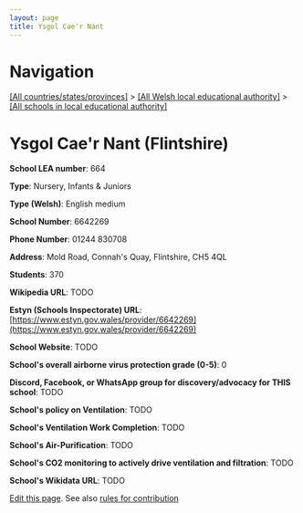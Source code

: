 ```yaml
---
layout: page
title: Ysgol Cae'r Nant
---
```

# Navigation

[[All countries/states/provinces]](../../..) > [[All Welsh local educational authority]](../..) > [[All schools in local educational authority]](..)

# Ysgol Cae'r Nant (Flintshire)

**School LEA number**: 664

**Type**: Nursery, Infants & Juniors

**Type (Welsh)**: English medium

**School Number**: 6642269

**Phone Number**: 01244 830708

**Address**: Mold Road, Connah's Quay, Flintshire, CH5 4QL

**Students**: 370

**Wikipedia URL**: TODO

**Estyn (Schools Inspectorate) URL**: [https://www.estyn.gov.wales/provider/6642269](https://www.estyn.gov.wales/provider/6642269)

**School Website**: TODO

**School's overall airborne virus protection grade (0-5)**: 0

**Discord, Facebook, or WhatsApp group for discovery/advocacy for THIS school**: TODO

**School's policy on Ventilation**: TODO

**School's Ventilation Work Completion**: TODO

**School's Air-Purification**: TODO

**School's CO2 monitoring to actively drive ventilation and filtration**: TODO

**School's Wikidata URL**: TODO




[Edit this page](https://github.com/VentilationProject/Wales/edit/prif/./Flintshire/Ysgol_Cae'r_Nant.md). See also [rules for contribution](../../../contribution-rules/)